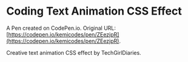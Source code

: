 # Coding Text Animation CSS Effect

A Pen created on CodePen.io. Original URL: [https://codepen.io/kemicodes/pen/ZEezjpR](https://codepen.io/kemicodes/pen/ZEezjpR).

Creative text animation CSS effect by TechGirlDiaries.
